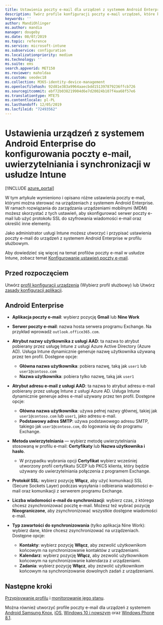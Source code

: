 ```yaml
---
title: Ustawienia poczty e-mail dla urządzeń z systemem Android Enterprise w usłudze Microsoft Intune — Azure | Microsoft Docs
description: Twórz profile konfiguracji poczty e-mail urządzeń, które korzystają z serwerów programu Exchange i pobierają atrybuty z usługi Azure Active Directory. Włącz protokół SSL lub SMIME, uwierzytelniaj użytkowników przy użyciu certyfikatów lub nazwy użytkownika/hasła oraz synchronizuj pocztę e-mail i harmonogramy w urządzeniach z profilami służbowymi systemu Android za pomocą usługi Microsoft Intune.
keywords: ''
author: MandiOhlinger
ms.author: mandia
manager: dougeby
ms.date: 08/07/2019
ms.topic: reference
ms.service: microsoft-intune
ms.subservice: configuration
ms.localizationpriority: medium
ms.technology: ''
ms.suite: ems
search.appverid: MET150
ms.reviewer: maholdaa
ms.custom: seodec18
ms.collection: M365-identity-device-management
ms.openlocfilehash: 92d81e383a9964aaecbdd151397879236ffcb726
ms.sourcegitcommit: ebf72b038219904d6e7d20024b107f4aa68f57e6
ms.translationtype: MTE75
ms.contentlocale: pl-PL
ms.lasthandoff: 12/05/2019
ms.locfileid: "72493562"
---
```

# <a name="android-enterprise-device-settings-to-configure-email-authentication-and-synchronization-in-intune"></a>Ustawienia urządzeń z systemem Android Enterprise do konfigurowania poczty e-mail, uwierzytelniania i synchronizacji w usłudze Intune

[!INCLUDE [azure_portal](../includes/azure_portal.md)]

W tym artykule wymieniono i opisano różne ustawienia poczty e-mail, którymi można sterować na urządzeniach z systemem Android Enterprise. W ramach rozwiązania do zarządzania urządzeniami mobilnymi (MDM) możesz skorzystać z tych ustawień, aby skonfigurować serwer poczty e-mail lub użyć protokołu SSL do szyfrowania wiadomości e-mail oraz określić inne elementy.

Jako administrator usługi Intune możesz utworzyć i przypisać ustawienia poczty e-mail do urządzeń z systemem Android Enterprise w profilu służbowym.

Aby dowiedzieć się więcej na temat profilów poczty e-mail w usłudze Intune, zobacz temat [Konfigurowanie ustawień poczty e-mail](email-settings-configure.md).

## <a name="before-you-begin"></a>Przed rozpoczęciem

Utwórz [profil konfiguracji urządzenia](email-settings-configure.md#create-a-device-profile) (Wybierz profil służbowy) lub Utwórz [zasady konfiguracji aplikacji](../apps/app-configuration-policies-use-android.md).

## <a name="android-enterprise"></a>Android Enterprise

- **Aplikacja poczty e-mail**: wybierz pozycję **Gmail** lub **Nine Work**
- **Serwer poczty e-mail**: nazwa hosta serwera programu Exchange. Na przykład wprowadź `outlook.office365.com`.
- **Atrybut nazwy użytkownika z usługi AAD**: ta nazwa to atrybut pobierany przez usługę Intune z usługi Azure Active Directory (Azure AD). Usługa Intune dynamicznie generuje nazwę użytkownika używaną przez ten profil. Dostępne opcje:

  - **Główna nazwa użytkownika**: pobiera nazwę, taką jak `user1` lub `user1@contoso.com`
  - **Nazwa użytkownika**: pobiera tylko nazwę, taką jak `user1`

- **Atrybut adresu e-mail z usługi AAD**: ta nazwa to atrybut adresu e-mail pobierany przez usługę Intune z usługi Azure AD. Usługa Intune dynamicznie generuje adres e-mail używany przez ten profil. Dostępne opcje:
  - **Główna nazwa użytkownika**: używa pełnej nazwy głównej, takiej jak `user1@contoso.com` lub `user1`, jako adresu e-mail.
  - **Podstawowy adres SMTP**: używa podstawowego adresu SMTP, takiego jak `user1@contoso.com`, do logowania się do programu Exchange.

- **Metoda uwierzytelniania** — wybierz metodę uwierzytelniania stosowaną w profilu e-mail: **Certyfikaty** lub **Nazwa użytkownika i hasło**.
  - W przypadku wybrania opcji **Certyfikat** wybierz wcześniej utworzony profil certyfikatu SCEP lub PKCS klienta, który będzie używany do uwierzytelniania połączenia z programem Exchange.
- **Protokół SSL**: wybierz pozycję **Włącz**, aby użyć komunikacji SSL (Secure Sockets Layer) podczas wysyłania i odbierania wiadomości e-mail oraz komunikacji z serwerem programu Exchange.
- **Liczba wiadomości e-mail do synchronizacji**: wybierz czas, z którego chcesz zsynchronizować pocztę e-mail. Możesz też wybrać pozycję **Nieograniczone**, aby zsynchronizować wszystkie dostępne wiadomości e-mail.
- **Typ zawartości do synchronizowania** (tylko aplikacja Nine Work): wybierz dane, które chcesz zsynchronizować na urządzeniach. Dostępne opcje:
  - **Kontakty**: wybierz pozycję **Włącz**, aby zezwolić użytkownikom końcowym na synchronizowanie kontaktów z urządzeniami.
  - **Kalendarz**: wybierz pozycję **Włącz**, aby zezwolić użytkownikom końcowym na synchronizowanie kalendarza z urządzeniami.
  - **Zadania**: wybierz pozycję **Włącz**, aby zezwolić użytkownikom końcowym na synchronizowanie dowolnych zadań z urządzeniami.

## <a name="next-steps"></a>Następne kroki

[Przypisywanie profilu](device-profile-assign.md) i [monitorowanie jego stanu](device-profile-monitor.md).

Można również utworzyć profile poczty e-mail dla urządzeń z systemem [Android Samsung Knox](email-settings-android.md), [iOS](email-settings-ios.md), [Windows 10 i nowszym](email-settings-windows-10.md) oraz [Windows Phone 8.1](email-settings-windows-phone-8-1.md).
